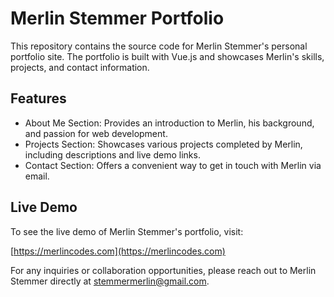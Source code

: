 # Merlin Stemmer Portfolio

This repository contains the source code for Merlin Stemmer's personal portfolio site. The portfolio is built with Vue.js and showcases Merlin's skills, projects, and contact information.

## Features

- About Me Section: Provides an introduction to Merlin, his background, and passion for web development.
- Projects Section: Showcases various projects completed by Merlin, including descriptions and live demo links.
- Contact Section: Offers a convenient way to get in touch with Merlin via email.

## Live Demo

To see the live demo of Merlin Stemmer's portfolio, visit:

[https://merlincodes.com](https://merlincodes.com)

For any inquiries or collaboration opportunities, please reach out to Merlin Stemmer directly at stemmermerlin@gmail.com.
